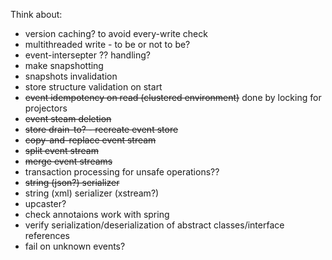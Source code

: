 Think about:
 - version caching? to avoid every-write check
 - multithreaded write - to be or not to be?
 - event-intersepter ?? handling?
 - make snapshotting
 - snapshots invalidation
 - store structure validation on start
 - ~~event idempotency on read (clustered environment)~~ done by locking for projectors
 - ~~event steam deletion~~
 - ~~store drain-to? - recreate event store~~
 - ~~copy-and-replace event stream~~
 - ~~split event stream~~
 - ~~merge event streams~~
 - transaction processing for unsafe operations??
 - ~~string (json?) serializer~~
 - string (xml) serializer (xstream?) 
 - upcaster?
 - check annotaions work with spring
 - verify serialization/deserialization of abstract classes/interface references
 - fail on unknown events?